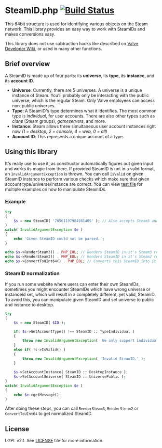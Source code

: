# SteamID.php [![Build Status](https://travis-ci.org/xPaw/SteamID.php.svg?branch=master)](https://travis-ci.org/xPaw/SteamID.php)

This 64bit structure is used for identifying various objects on the Steam network. This library provides an easy way to work with SteamIDs and makes conversions easy.

This library does not use subtraction hacks like described on [Valve Developer Wiki](https://developer.valvesoftware.com/wiki/SteamID), or used in many other functions.

## Brief overview

A SteamID is made up of four parts: its **universe**, its **type**, its **instance**, and its **account ID**.

- **Universe**: Currently, there are 5 universes. A universe is a unique instance of Steam. You'll probably only be interacting with the public universe, which is the regular Steam. Only Valve employees can access non-public universes.
- **Type**: A SteamID's type determines what it identifies. The most common type is *individual*, for user accounts. There are also other types such as *clans* (Steam groups), *gameservers*, and more.
- **Instance**: Steam allows three simultaneous user account instances right now *(1 = desktop, 2 = console, 4 = web, 0 = all)*
- **Account ID**: This represents a unique account of a type.

## Using this library

It's really use to use it, as constructor automatically figures out given input and works its magic from there. If provided SteamID is not in a valid format, an `InvalidArgumentException` is thrown. You can call `IsValid` on given SteamID instance to perform various checks which make sure that given account type/universe/instance are correct. You can view [test file](.test.php) for multiple examples on how to manipulate SteamIDs.

### Example

```php
try
{
	$s = new SteamID( '76561197984981409' ); // Also accepts Steam3 and Steam2 representations
}
catch( InvalidArgumentException $e )
{
	echo 'Given SteamID could not be parsed.';
}

echo $s->RenderSteam3() . PHP_EOL; // Renders SteamID in it's Steam3 representation (e.g. [U:1:24715681])
echo $s->RenderSteam2() . PHP_EOL; // Renders SteamID in it's Steam2 representation (e.g. STEAM_0:1:12357840)
echo $s->ConvertToUInt64() . PHP_EOL; // Converts this SteamID into it's 64bit integer form (e.g. 76561197984981409)
```

### SteamID normalization

If you run some website where users can enter their own SteamIDs, sometimes you might encounter SteamIDs which have wrong universe or instanceid set, which will result in a completely different, yet valid, SteamID. To avoid this, you can manipulate given SteamID and set universe to public and instance to desktop.

```php
try
{
	$s = new SteamID( $ID );
	
	if( $s->GetAccountType() !== SteamID :: TypeIndividual )
	{
		throw new InvalidArgumentException( 'We only support individual SteamIDs.' );
	}
	else if( !s->IsValid() )
	{
		throw new InvalidArgumentException( 'Invalid SteamID.' );
	}
	
	$s->SetAccountInstance( SteamID :: DesktopInstance );
	$s->SetAccountUniverse( SteamID :: UniversePublic );
}
catch( InvalidArgumentException $e )
{
	echo $e->getMessage();
}
```

After doing these steps, you can call `RenderSteam3`, `RenderSteam2` or `ConvertToUInt64` to get normalized SteamID.

## License

LGPL v2.1. See [LICENSE](LICENSE) file for more information.
